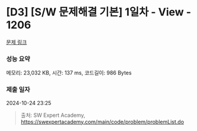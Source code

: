 # [D3] [S/W 문제해결 기본] 1일차 - View - 1206 

[문제 링크](https://swexpertacademy.com/main/code/problem/problemDetail.do?contestProbId=AV134DPqAA8CFAYh) 

### 성능 요약

메모리: 23,032 KB, 시간: 137 ms, 코드길이: 986 Bytes

### 제출 일자

2024-10-24 23:25



> 출처: SW Expert Academy, https://swexpertacademy.com/main/code/problem/problemList.do